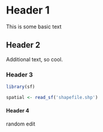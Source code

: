 

# Header 1
This is some basic text

## Header 2
Additional text, so cool.

### Header 3
 ```r
 library(sf)

 spatial <- read_sf('shapefile.shp')
 ```

 #### Header 4
 random edit
